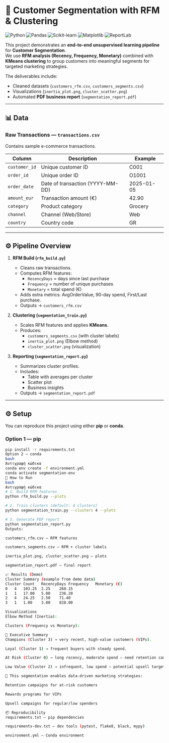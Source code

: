 # 👥 Customer Segmentation with RFM & Clustering

![Python](https://img.shields.io/badge/Python-3.10-blue)
![Pandas](https://img.shields.io/badge/Data-Pandas-green)
![Scikit-learn](https://img.shields.io/badge/ML-KMeans-orange)
![Matplotlib](https://img.shields.io/badge/Plots-Matplotlib-purple)
![ReportLab](https://img.shields.io/badge/Report-PDF-red)

This project demonstrates an **end-to-end unsupervised learning pipeline** for **Customer Segmentation**.  
We use **RFM analysis (Recency, Frequency, Monetary)** combined with **KMeans clustering** to group customers into meaningful segments for targeted marketing strategies.  

The deliverables include:
- Cleaned datasets (`customers_rfm.csv`, `customers_segments.csv`)  
- Visualizations (`inertia_plot.png`, `cluster_scatter.png`)  
- Automated **PDF business report** (`segmentation_report.pdf`)  

---

## 📊 Data

### Raw Transactions — `transactions.csv`
Contains sample e-commerce transactions.

| Column       | Description                           | Example          |
|--------------|---------------------------------------|------------------|
| `customer_id`| Unique customer ID                    | C001             |
| `order_id`   | Unique order ID                       | O1001            |
| `order_date` | Date of transaction (YYYY-MM-DD)      | 2025-01-05       |
| `amount_eur` | Transaction amount (€)                | 42.90            |
| `category`   | Product category                      | Grocery          |
| `channel`    | Channel (Web/Store)                   | Web              |
| `country`    | Country code                          | GR               |

---

## ⚙️ Pipeline Overview

1. **RFM Build (`rfm_build.py`)**
   - Cleans raw transactions.
   - Computes RFM features:
     - `RecencyDays` = days since last purchase
     - `Frequency` = number of unique purchases
     - `Monetary` = total spend (€)
   - Adds extra metrics: AvgOrderValue, 90-day spend, First/Last purchase.
   - Outputs → `customers_rfm.csv`

2. **Clustering (`segmentation_train.py`)**
   - Scales RFM features and applies **KMeans**.
   - Produces:
     - `customers_segments.csv` (with cluster labels)
     - `inertia_plot.png` (Elbow method)
     - `cluster_scatter.png` (visualization)

3. **Reporting (`segmentation_report.py`)**
   - Summarizes cluster profiles.
   - Includes:
     - Table with averages per cluster
     - Scatter plot
     - Business insights
   - Outputs → `segmentation_report.pdf`

---

## ⚙️ Setup

You can reproduce this project using either **pip** or **conda**.

### Option 1 — pip
```bash
pip install -r requirements.txt
Option 2 — conda
bash
Αντιγραφή κώδικα
conda env create -f environment.yml
conda activate segmentation-env
🚀 How to Run
bash
Αντιγραφή κώδικα
# 1. Build RFM features
python rfm_build.py --plots

# 2. Train clusters (default: 4 clusters)
python segmentation_train.py --clusters 4 --plots

# 3. Generate PDF report
python segmentation_report.py
Outputs:

customers_rfm.csv — RFM features

customers_segments.csv — RFM + cluster labels

inertia_plot.png, cluster_scatter.png — plots

segmentation_report.pdf — final report

📈 Results (Demo)
Cluster Summary (example from demo data)
Cluster	Count	RecencyDays	Frequency	Monetary (€)
0	4	103.25	2.25	268.15
1	1	17.00	5.00	236.20
2	4	24.25	2.50	71.40
3	1	1.00	3.00	828.00

Visualizations
Elbow Method (Inertia):

Clusters (Frequency vs Monetary):

📑 Executive Summary
Champions (Cluster 3) → very recent, high-value customers (VIPs).

Loyal (Cluster 1) → frequent buyers with steady spend.

At Risk (Cluster 0) → long recency, moderate spend — need retention campaigns.

Low Value (Cluster 2) → infrequent, low spend — potential upsell targets.

📌 This segmentation enables data-driven marketing strategies:

Retention campaigns for at-risk customers

Rewards programs for VIPs

Upsell campaigns for regular/low spenders

📦 Reproducibility
requirements.txt — pip dependencies

requirements-dev.txt — dev tools (pytest, flake8, black, mypy)

environment.yml — Conda environment
